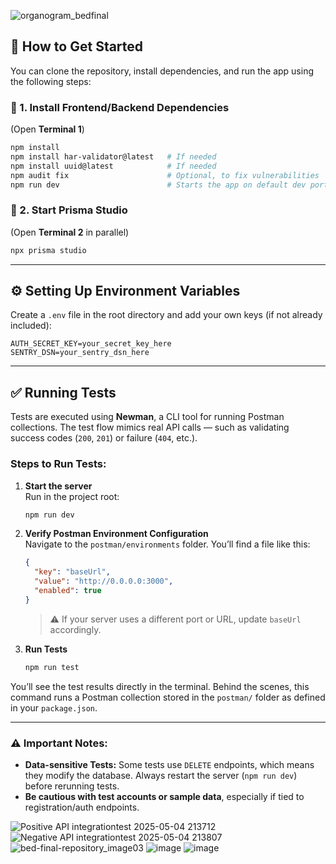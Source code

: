 ![organogram_bedfinal](https://github.com/user-attachments/assets/0a016ed3-758c-4b42-be75-f27057f52843)


## 🚀 How to Get Started

You can clone the repository, install dependencies, and run the app using the following steps:

### 🧱 1. Install Frontend/Backend Dependencies  
(Open **Terminal 1**)

```bash
npm install
npm install har-validator@latest   # If needed
npm install uuid@latest            # If needed
npm audit fix                      # Optional, to fix vulnerabilities
npm run dev                        # Starts the app on default dev port (e.g., 5173)
```

### 🧭 2. Start Prisma Studio  
(Open **Terminal 2** in parallel)

```bash
npx prisma studio
```

---

## ⚙️ Setting Up Environment Variables

Create a `.env` file in the root directory and add your own keys (if not already included):

```env
AUTH_SECRET_KEY=your_secret_key_here
SENTRY_DSN=your_sentry_dsn_here
```

---

## ✅ Running Tests

Tests are executed using **Newman**, a CLI tool for running Postman collections. The test flow mimics real API calls — such as validating success codes (`200`, `201`) or failure (`404`, etc.).

### Steps to Run Tests:

1. **Start the server**  
   Run in the project root:
   ```bash
   npm run dev
   ```

2. **Verify Postman Environment Configuration**  
   Navigate to the `postman/environments` folder. You’ll find a file like this:

   ```json
   {
     "key": "baseUrl",
     "value": "http://0.0.0.0:3000",
     "enabled": true
   }
   ```

   > ⚠️ If your server uses a different port or URL, update `baseUrl` accordingly.

3. **Run Tests**
   ```bash
   npm run test
   ```

You’ll see the test results directly in the terminal. Behind the scenes, this command runs a Postman collection stored in the `postman/` folder as defined in your `package.json`.

---

### ⚠️ Important Notes:
- **Data-sensitive Tests:** Some tests use `DELETE` endpoints, which means they modify the database. Always restart the server (`npm run dev`) before rerunning tests.
- **Be cautious with test accounts or sample data**, especially if tied to registration/auth endpoints.


![Positive API integrationtest 2025-05-04 213712](https://github.com/user-attachments/assets/1e5f9d15-4ee3-4a23-a61d-4bc3adccacb4)
![Negative API integrationtest 2025-05-04 213807](https://github.com/user-attachments/assets/1b85b179-7f3d-4448-914f-da480e75e8d8)
![bed-final-repository_image03](https://github.com/aelyakoubi/bed-final-repository/assets/115151631/a06f2b4d-0315-4a38-ab23-2500158be4dd)
![image](https://github.com/aelyakoubi/bed-final-repository/assets/115151631/18ed8d47-0415-4b3b-b6a4-dc1764abbd1b)
![image](https://github.com/aelyakoubi/bed-final-repository/assets/115151631/63819e39-edab-4123-9859-d0a2fd73c527)


